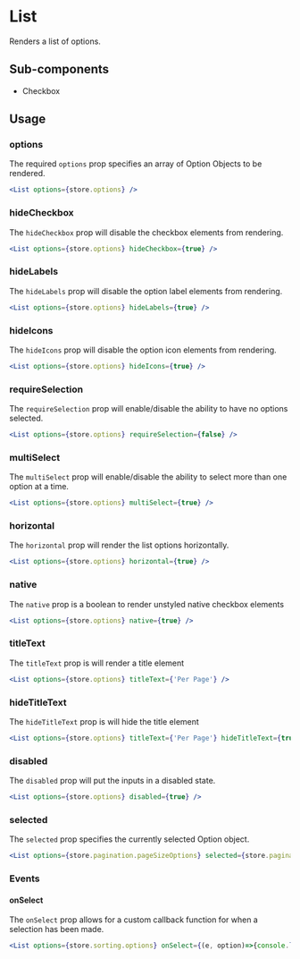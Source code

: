 # List

Renders a list of options.

## Sub-components
- Checkbox

## Usage

### options
The required `options` prop specifies an array of Option Objects to be rendered.

```jsx
<List options={store.options} />
```

### hideCheckbox
The `hideCheckbox` prop will disable the checkbox elements from rendering.

```jsx
<List options={store.options} hideCheckbox={true} />
```

### hideLabels
The `hideLabels` prop will disable the option label elements from rendering.

```jsx
<List options={store.options} hideLabels={true} />
```

### hideIcons
The `hideIcons` prop will disable the option icon elements from rendering.

```jsx
<List options={store.options} hideIcons={true} />
```

### requireSelection
The `requireSelection` prop will enable/disable the ability to have no options selected.

```jsx
<List options={store.options} requireSelection={false} />
```

### multiSelect
The `multiSelect` prop will enable/disable the ability to select more than one option at a time.

```jsx
<List options={store.options} multiSelect={true} />
```

### horizontal
The `horizontal` prop will render the list options horizontally.

```jsx
<List options={store.options} horizontal={true} />
```

### native
The `native` prop is a boolean to render unstyled native checkbox elements

```jsx
<List options={store.options} native={true} />
```

### titleText
The `titleText` prop is will render a title element

```jsx
<List options={store.options} titleText={'Per Page'} />
```

### hideTitleText
The `hideTitleText` prop is will hide the title element

```jsx
<List options={store.options} titleText={'Per Page'} hideTitleText={true} />
```

### disabled
The `disabled` prop will put the inputs in a disabled state.

```jsx
<List options={store.options} disabled={true} />
```

### selected
The `selected` prop specifies the currently selected Option object. 

```jsx
<List options={store.pagination.pageSizeOptions} selected={store.pagination.pageSize} />
```

### Events

#### onSelect
The `onSelect` prop allows for a custom callback function for when a selection has been made.

```jsx
<List options={store.sorting.options} onSelect={(e, option)=>{console.log(e, option)}} />
```